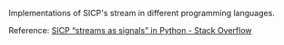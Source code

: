 
Implementations of SICP's stream in different programming languages.

Reference: [SICP “streams as signals” in Python - Stack Overflow](https://stackoverflow.com/questions/32916673/sicp-streams-as-signals-in-python)
